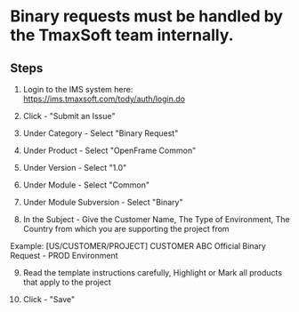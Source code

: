 # Binary requests must be handled by the TmaxSoft team internally.

## Steps

1. Login to the IMS system here: https://ims.tmaxsoft.com/tody/auth/login.do

2. Click - "Submit an Issue"

3. Under Category - Select "Binary Request"

4. Under Product - Select "OpenFrame Common"

5. Under Version - Select "1.0"

6. Under Module - Select "Common"

7. Under Module Subversion - Select "Binary"

8. In the Subject - Give the Customer Name, The Type of Environment, The Country from which you are supporting the project from

Example: [US/CUSTOMER/PROJECT] CUSTOMER ABC Official Binary Request - PROD Environment

9. Read the template instructions carefully, Highlight or Mark all products that apply to the project

10. Click - "Save"
